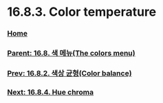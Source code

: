 # 16.8.3. Color temperature

### [Home](./00-home.md)
### [Parent: 16.8. 색 메뉴(The colors menu)](./16-08-00-the-colors-menu.md)
### [Prev: 16.8.2. 색상 균형(Color balance)](./16-08-02-00-color-balance.md)
### [Next: 16.8.4. Hue chroma](./16-08-04-hue-chroma.md)
